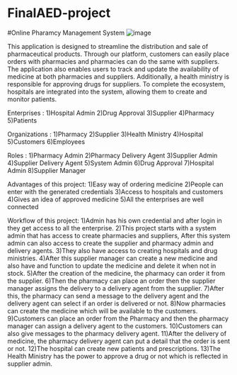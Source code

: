 # FinalAED-project

#Online Pharamcy Management System
![image](https://user-images.githubusercontent.com/123033270/233812508-44e01f34-2853-4ff1-8c21-dc16362ad804.png)


This application is designed to streamline the distribution and sale of pharmaceutical products. Through our platform, customers can easily place orders with pharmacies and pharmacies can do the same with suppliers. The application also enables users to track and update the availability of medicine at both pharmacies and suppliers. Additionally, a health ministry is responsible for approving drugs for suppliers. To complete the ecosystem, hospitals are integrated into the system, allowing them to create and monitor patients.
 
Enterprises :
1)Hospital Admin
2)Drug Approval
3)Supplier
4)Pharmacy
5)Patients
 
Organizations :
1)Pharmacy
2)Supplier
3)Health Ministry
4)Hospital
5)Customers
6)Employees
 
Roles :
1)Pharmacy Admin
2)Pharmacy Delivery Agent
3)Supplier Admin
4)Supplier Delivery Agent
5)System Admin
6)Drug Approval
7)Hospital Admin
8)Supplier Manager
 
Advantages of this project:
1)Easy way of ordering medicine
2)People can enter with the generated credentials
3)Access to hospitals and customers
4)Gives an idea of approved medicine
5)All the enterprises are well connected
 
 
 
Workflow of this project:
1)Admin has his own credential and after login in they get access to all the enterprise.
2)This project starts with a system admin that has access to create pharmacies and suppliers, After this system admin can also access to create the supplier and pharmacy admin and delivery agents.
3)They also have access to creating hospitals and drug ministries.
4)After this supplier manager can create a new medicine and also have and function to update the medicine and delete it when not in stock.
5)After the creation of the medicine, the pharmacy can order it from the supplier.
6)Then the pharmacy can place an order then the supplier manager assigns the delivery to a delivery agent from the supplier.
7)After this, the pharmacy can send a message to the delivery agent and the delivery agent can select if an order is delivered or not.
8)Now pharmacies can create the medicine which will be available to the customers.
9)Customers can place an order from the Pharmacy and then the pharmacy manager can assign a delivery agent to the customers.
10)Customers can also give messages to the pharmacy delivery agent.
11)After the delivery of medicine, the pharmacy delivery agent can put a detail that the order is sent or not.
12)The hospital can create new patients and prescriptions.
13)The Health Ministry has the power to approve a drug or not which is reflected in supplier admin. 

